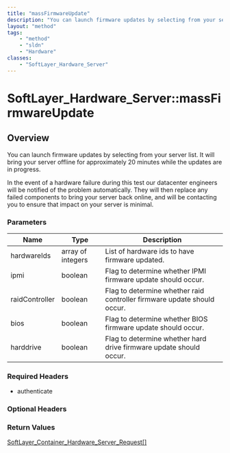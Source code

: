 ```yaml
---
title: "massFirmwareUpdate"
description: "You can launch firmware updates by selecting from your server list. It will bring your server offline for approximately... "
layout: "method"
tags:
    - "method"
    - "sldn"
    - "Hardware"
classes:
    - "SoftLayer_Hardware_Server"
---
```

# SoftLayer_Hardware_Server::massFirmwareUpdate
## Overview 
You can launch firmware updates by selecting from your server list. It will bring your server offline for approximately 20 minutes while the updates are in progress. 

In the event of a hardware failure during this test our datacenter engineers will be notified of the problem automatically. They will then replace any failed components to bring your server back online, and will be contacting you to ensure that impact on your server is minimal. 

### Parameters 
|Name | Type | Description |
| --- | --- | --- |
|hardwareIds| array of integers| List of hardware ids to have firmware updated.|
|ipmi| boolean| Flag to determine whether IPMI firmware update should occur.|
|raidController| boolean| Flag to determine whether raid controller firmware update should occur.|
|bios| boolean| Flag to determine whether BIOS firmware update should occur.|
|harddrive| boolean| Flag to determine whether hard drive firmware update should occur.|


### Required Headers
* authenticate

### Optional Headers

### Return Values
<a href='/reference/datatypes/SoftLayer_Container_Hardware_Server_Request'>SoftLayer_Container_Hardware_Server_Request[] </a>
